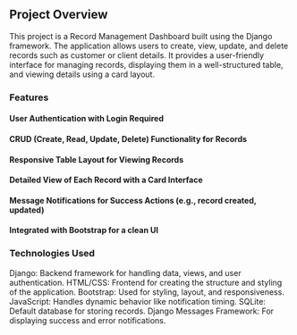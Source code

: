 ## Project Overview
This project is a Record Management Dashboard built using the Django framework. The application allows users to create, view, update, and delete records such as customer or client details. It provides a user-friendly interface for managing records, displaying them in a well-structured table, and viewing details using a card layout.

### Features
#### User Authentication with Login Required
#### CRUD (Create, Read, Update, Delete) Functionality for Records
#### Responsive Table Layout for Viewing Records
#### Detailed View of Each Record with a Card Interface
#### Message Notifications for Success Actions (e.g., record created, updated)
#### Integrated with Bootstrap for a clean UI
### Technologies Used
Django: Backend framework for handling data, views, and user authentication.
HTML/CSS: Frontend for creating the structure and styling of the application.
Bootstrap: Used for styling, layout, and responsiveness.
JavaScript: Handles dynamic behavior like notification timing.
SQLite: Default database for storing records.
Django Messages Framework: For displaying success and error notifications.
